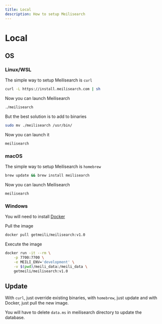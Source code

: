 ```yaml
---
title: Local
description: How to setup Meilisearch
---
```


# Local

## OS

### Linux/WSL

The simple way to setup Meilisearch is `curl`

```sh
curl -L https://install.meilisearch.com | sh
```

Now you can launch Meilisearch

```sh
./meilisearch
```

But the best solution is to add to binaries

```sh
sudo mv ./meilisearch /usr/bin/
```

Now you can launch it

```sh
meilisearch
```

### macOS

The simple way to setup Meilisearch is `homebrew`

```sh
brew update && brew install meilisearch
```

Now you can launch Meilisearch

```sh
meilisearch
```

### Windows

You will need to install [Docker](https://www.docker.com)

Pull the image

```sh
docker pull getmeili/meilisearch:v1.0
```

Execute the image

```sh
docker run -it --rm \
    -p 7700:7700 \
    -e MEILI_ENV='development' \
    -v $(pwd)/meili_data:/meili_data \
    getmeili/meilisearch:v1.0
```

## Update

With `curl`, just override existing binaries, with `homebrew`, just update and with Docker, just pull the new image.

You will have to delete `data.ms` in meilisearch directory to update the database.
